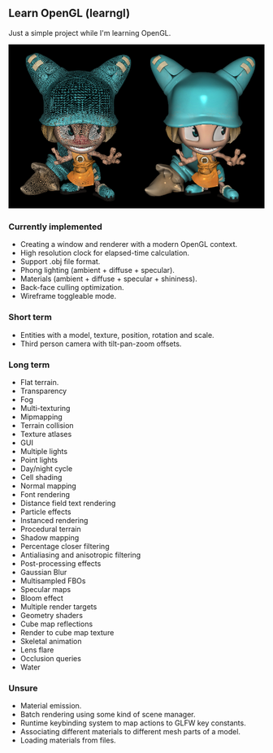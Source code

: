## Learn OpenGL (learngl)

Just a simple project while I'm learning OpenGL.

![screenshot](docs/screenshot.png)

### Currently implemented

- Creating a window and renderer with a modern OpenGL context.
- High resolution clock for elapsed-time calculation.
- Support .obj file format.
- Phong lighting (ambient + diffuse + specular).
- Materials (ambient + diffuse + specular + shininess).
- Back-face culling optimization.
- Wireframe toggleable mode.

### Short term

- Entities with a model, texture, position, rotation and scale.
- Third person camera with tilt-pan-zoom offsets.

### Long term

- Flat terrain.
- Transparency
- Fog
- Multi-texturing
- Mipmapping
- Terrain collision
- Texture atlases
- GUI
- Multiple lights
- Point lights
- Day/night cycle
- Cell shading
- Normal mapping
- Font rendering
- Distance field text rendering
- Particle effects
- Instanced rendering
- Procedural terrain
- Shadow mapping
- Percentage closer filtering
- Antialiasing and anisotropic filtering
- Post-processing effects
- Gaussian Blur
- Multisampled FBOs
- Specular maps
- Bloom effect
- Multiple render targets
- Geometry shaders
- Cube map reflections
- Render to cube map texture
- Skeletal animation
- Lens flare
- Occlusion queries
- Water

### Unsure

- Material emission.
- Batch rendering using some kind of scene manager.
- Runtime keybinding system to map actions to GLFW key constants.
- Associating different materials to different mesh parts of a model.
- Loading materials from files.
